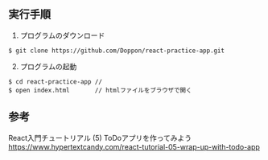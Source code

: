 ## 実行手順

1. プログラムのダウンロード

```
$ git clone https://github.com/Doppon/react-practice-app.git
```

2. プログラムの起動

```
$ cd react-practice-app // 
$ open index.html       // htmlファイルをブラウザで開く
```

## 参考

React入門チュートリアル (5) ToDoアプリを作ってみよう  
https://www.hypertextcandy.com/react-tutorial-05-wrap-up-with-todo-app
